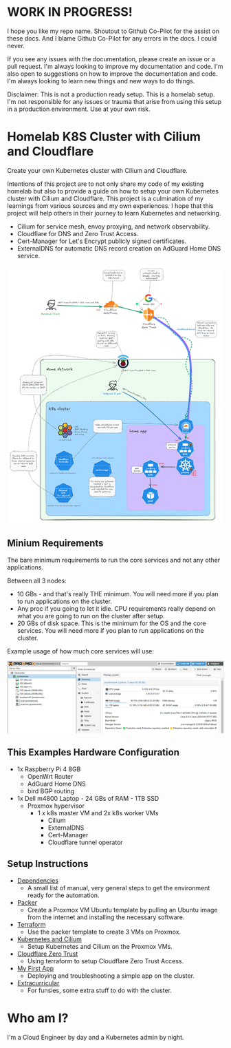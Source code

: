 # WORK IN PROGRESS!

I hope you like my repo name.  Shoutout to Github Co-Pilot for the assist on these docs.  And I blame Github Co-Pilot for any errors in the docs.  I could never.

If you see any issues with the documentation, please create an issue or a pull request.  I'm always looking to improve my documentation and code.  I'm also open to suggestions on how to improve the documentation and code.  I'm always looking to learn new things and new ways to do things.

Disclaimer: This is not a production ready setup.  This is a homelab setup.  I'm not responsible for any issues or trauma that arise from using this setup in a production environment.  Use at your own risk.

# Homelab K8S Cluster with Cilium and Cloudflare

Create your own Kubernetes cluster with Cilium and Cloudflare.  

Intentions of this project are to not only share my code of my existing homelab but also to provide a guide on how to setup your own Kubernetes cluster with Cilium and Cloudflare.  This project is a culmination of my learnings from various sources and my own experiences.  I hope that this project will help others in their journey to learn Kubernetes and networking.

- Cilium for service mesh, envoy proxying, and network observability.
- Cloudflare for DNS and Zero Trust Access.
- Cert-Manager for Let's Encrypt publicly signed certificates.
- ExternalDNS for automatic DNS record creation on AdGuard Home DNS service.

![Cluster Diagram](images/diagram.png)

## Minium Requirements

The bare minimum requirements to run the core services and not any other applications.

Between all 3 nodes:
- 10 GBs - and that's really THE minimum.  You will need more if you plan to run applications on the cluster.
- Any proc if you going to let it idle.  CPU requirements really depend on what you are going to run on the cluster after setup.
- 20 GBs of disk space.  This is the minimum for the OS and the core services.  You will need more if you plan to run applications on the cluster.

Example usage of how much core services will use:

![nodes usage](images/proxmox-dash.png)

## This Examples Hardware Configuration

- 1x Raspberry Pi 4 8GB
  - OpenWrt Router
  - AdGuard Home DNS
  - bird BGP routing
- 1x Dell m4800 Laptop - 24 GBs of RAM - 1TB SSD
  - Proxmox hypervisor
    - 1 x k8s master VM and 2x k8s worker VMs
      - Cilium
      - ExternalDNS
      - Cert-Manager
      - Cloudflare tunnel operator

## Setup Instructions

- [Dependencies](0-dependencies/)
  - A small list of manual, very general steps to get the environment ready for the automation.
- [Packer](1-packer/README.md)
  - Create a Proxmox VM Ubuntu template by pulling an Ubuntu image from the internet and installing the necessary software.
- [Terraform](2-terraform/README.md)
  - Use the packer template to create 3 VMs on Proxmox.
- [Kubernetes and Cilium](3-k8s-setup/README.md)
  - Setup Kubernetes and Cilium on the Proxmox VMs.
- [Cloudflare Zero Trust](4-zero-trust/README.md)
  - Using terraform to setup Cloudflare Zero Trust Access.
- [My First App](5-my-first-app/README.md)
  - Deploying and troubleshooting a simple app on the cluster.
- [Extracurricular](6-extracurricular/README.md)
  - For funsies, some extra stuff to do with the cluster.

# Who am I?

I'm a Cloud Engineer by day and a Kubernetes admin by night.  